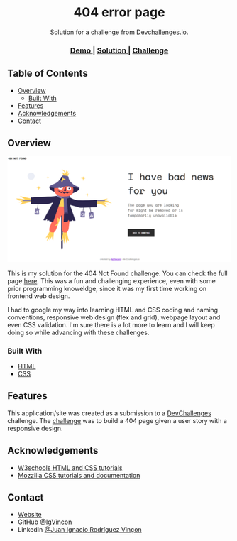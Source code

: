 <!-- Please update value in the {}  -->

<h1 align="center">404 error page</h1>

<div align="center">
   Solution for a challenge from  <a href="http://devchallenges.io" target="_blank">Devchallenges.io</a>.
</div>

<div align="center">
  <h3>
    <a href="https://igvincon.github.io/error-page-devchallenge/">
      Demo
    </a>
    <span> | </span>
    <a href="https://github.com/IgVincon/error-page-devchallenge">
      Solution
    </a>
    <span> | </span>
    <a href="https://devchallenges.io/challenges/wBunSb7FPrIepJZAg0sY">
      Challenge
    </a>
  </h3>
</div>

<!-- TABLE OF CONTENTS -->

## Table of Contents

- [Overview](#overview)
  - [Built With](#built-with)
- [Features](#features)
- [Acknowledgements](#acknowledgements)
- [Contact](#contact)


<!-- OVERVIEW -->

## Overview

![screenshot](https://github.com/IgVincon/error-page-devchallenge/blob/main/images/screenshot-2023-04-24-182717.png)

This is my solution for the 404 Not Found challenge. You can check the full page [here](https://igvincon.github.io/error-page-devchallenge/). This was a fun and challenging experience, even with some prior programming knoweldge, since it was my first time working on frontend web design. 

I had to google my way into learning HTML and CSS coding and naming conventions, responsive web design (flex and grid), webpage layout and even CSS validation. I'm sure there is a lot more to learn and I will keep doing so while advancing with these challenges.

### Built With

<!-- This section should list any major frameworks that you built your project using. Here are a few examples.-->

- [HTML](https://html.spec.whatwg.org/)
- [CSS](https://www.w3.org/TR/CSS/#css)

## Features

<!-- List the features of your application or follow the template. Don't share the figma file here :) -->

This application/site was created as a submission to a [DevChallenges](https://devchallenges.io/challenges) challenge. The [challenge](https://devchallenges.io/challenges/wBunSb7FPrIepJZAg0sY) was to build a 404 page given a user story with a responsive design.


## Acknowledgements

<!-- This section should list any articles or add-ons/plugins that helps you to complete the project. This is optional but it will help you in the future. For exmpale -->

- [W3schools HTML and CSS tutorials](https://www.w3schools.com)
- [Mozzilla CSS tutorials and documentation](https://developer.mozilla.org/en-US/docs/Learn/CSS)

## Contact

- [Website](https://igvincon.github.io/)
- GitHub [@IgVincon](https://github.com/IgVincon)
- LinkedIn [@Juan Ignacio Rodríguez Vinçon](https://linkedin.com/in/jirvincon/?locale=en_US)
